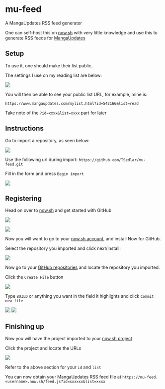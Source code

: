 # mu-feed
A MangaUpdates RSS feed generator

One can self-host this on [now.sh](https://now.sh) with very little knowledge and use this to generate RSS feeds for [MangaUpdates](https://www.mangaupdates.com/)

## Setup

To use it, one should make their list public.

The settings I use on my reading list are below:

![](https://i.imgur.com/mpURglK.png)

You will then be able to see your public list URL, for example, mine is: 

`https://www.mangaupdates.com/mylist.html?id=542166&list=read`

Take note of the `?id=xxxx&list=xxxx` part for later

## Instructions

Go to import a repository, as seen below:

![](https://i.imgur.com/6WhK53g.png)

Use the following url during import: `https://github.com/TSedlar/mu-feed.git`

Fill in the form and press `Begin import`

![](https://i.imgur.com/Buv6CXP.png)

## Registering

Head on over to [now.sh](https://now.sh) and get started with GitHub

![](https://i.imgur.com/RPFqKyh.png)

![](https://i.imgur.com/pUOz1LJ.png)

Now you will want to go to your [now.sh account](https://zeit.co/account), and install Now for GitHub.

Select the repository you imported and click next/install:

![](https://i.imgur.com/oDndsh6.png)

Now go to your [GitHub repositories](https://github.com/settings/repositories) and locate the repository you imported.

Click the `Create File` button

![](https://i.imgur.com/EFoKcL3.png)

Type `BUILD` or anything you want in the field it highlights and click `Commit new file`

![](https://i.imgur.com/mNTowvP.png)
![](https://i.imgur.com/RSGI7aB.png)

## Finishing up

Now you will have the project imported to your [now.sh project](https://zeit.co/dashboard/projects)

Click the project and locate the URLs

![](https://i.imgur.com/mXuSN29.png)

Refer to the above section for your `id` and `list`

You can now obtain your MangaUpdates RSS feed file at `https://mu-feed.<username>.now.sh/feed.js?id=xxxxxx&list=xxxx`
